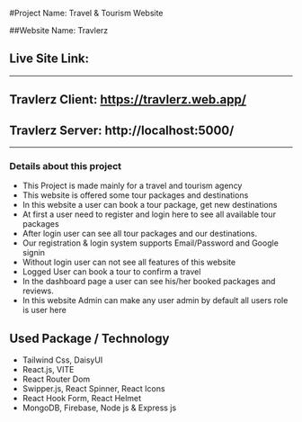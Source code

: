 #Project Name: Travel & Tourism Website

##Website Name: Travlerz

## Live Site Link:

---

## Travlerz Client: https://travlerz.web.app/

## Travlerz Server: http://localhost:5000/

---

### Details about this project

- This Project is made mainly for a travel and tourism agency
- This website is offered some tour packages and destinations
- In this website a user can book a tour package, get new destinations
- At first a user need to register and login here to see all available tour packages
- After login user can see all tour packages and our destinations.
- Our registration & login system supports Email/Password and Google signin
- Without login user can not see all features of this website
- Logged User can book a tour to confirm a travel
- In the dashboard page a user can see his/her booked packages and reviews.
- In this website Admin can make any user admin by default all users role is user here

## Used Package / Technology

- Tailwind Css, DaisyUI
- React.js, VITE
- React Router Dom
- Swipper.js, React Spinner, React Icons
- React Hook Form, React Helmet
- MongoDB, Firebase, Node js & Express js
